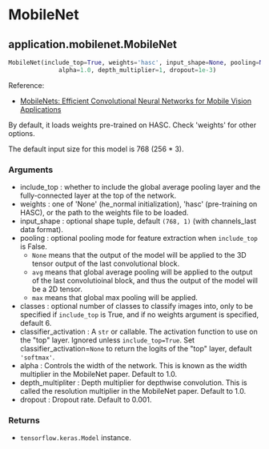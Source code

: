# MobileNet

## application.mobilenet.MobileNet
```python
MobileNet(include_top=True, weights='hasc', input_shape=None, pooling=None, classes=6, classifier_activation='softmax',
              alpha=1.0, depth_multiplier=1, dropout=1e-3)
```

Reference:
- [MobileNets: Efficient Convolutional Neural Networks for Mobile Vision Applications](https://arxiv.org/abs/1704.04861) 

By default, it loads weights pre-trained on HASC. Check 'weights' for other options.

The default input size for this model is 768 (256 * 3).

### Arguments
- include_top : whether to include the global average pooling layer and the fully-connected layer at the top of the network.
- weights : one of 'None' (he_normal initialization), 'hasc' (pre-training on HASC), or the path to the weights file to be loaded.
- input_shape : optional shape tuple, default `(768, 1)` (with channels_last data format).
- pooling : optional pooling mode for feature extraction when `include_top` is False.
    - `None` means that the output of the model will be applied to the 3D tensor output of the last convolutional block.
    - `avg` means that global average pooling will be applied to the output of the last convolutioinal block, and thus the output of the model will be a 2D tensor.
    - `max` means that global max pooling will be applied.
- classes : optional number of classes to classify images into, only to be specified if `include_top` is True, and if no weights argument is specified, default 6.
- classifier_activation : A `str` or callable. The activation function to use on the "top" layer. Ignored unless `include_top=True`. Set classifier_activation=`None` to return the logits of the "top" layer, default `'softmax'`.
- alpha : Controls the width of the network. This is known as the width multiplier in the MobileNet paper. Default to 1.0.
- depth_multipliter : Depth multiplier for depthwise convolution. This is called the resolution multiplier in the MobileNet paper. Default to 1.0.
- dropout : Dropout rate. Default to 0.001.

### Returns
- `tensorflow.keras.Model` instance.
